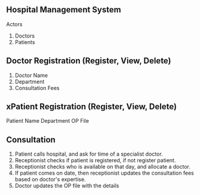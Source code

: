 Hospital Management System
-------------
Actors
1. Doctors
2. Patients

Doctor Registration (Register, View, Delete)
--------------------------------------------
1. Doctor Name
2. Department
3. Consultation Fees


xPatient Registration (Register, View, Delete)
--------------------------------------------
Patient Name
Department
OP File

Consultation
---------------------------------------------------------------------------------------------------------
1. Patient calls hospital, and ask for time of a specialist doctor.
2. Receptionist checks if patient is registered, if not register patient.
3. Receptionist checks who is available on that day, and allocate a doctor.
4. If patient comes on date, then receptionist updates the consultation fees based on doctor's expertise.
5. Doctor updates the OP file with the details
